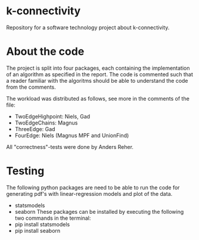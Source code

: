 # k-connectivity
Repository for a software technology project about k-connectivity.

# About the code
The project is split into four packages, each containing the implementation of an algorithm as specified in the report. The code is commented such that a reader familiar with the algoritms should be able to understand the code from the comments. 

The workload was distributed as follows, see more in the comments of the file:

- TwoEdgeHighpoint: Niels, Gad
- TwoEdgeChains: Magnus
- ThreeEdge: Gad
- FourEdge: Niels (Magnus MPF and UnionFind)

All "correctness"-tests were done by Anders Reher.

# Testing
The following python packages are need to be able to run the code for generating pdf's with linear-regression models and plot of the data.
- statsmodels
- seaborn
These packages can be installed by executing the following two commands in the terminal:
- pip install statsmodels
- pip install seaborn


